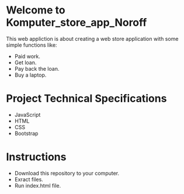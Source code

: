 # Welcome to Komputer_store_app_Noroff
This web appliction is about creating a web store application with some simple functions like:
- Paid work. 
- Get loan.
- Pay back the loan.
- Buy a laptop.
# Project Technical Specifications
- JavaScript
- HTML
- CSS
- Bootstrap 
# Instructions
- Download this repository to your computer.
- Exract files.
- Run index.html file.

